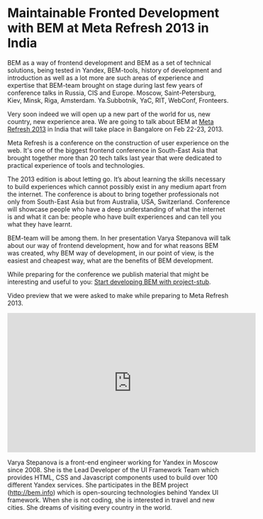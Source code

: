 # Maintainable Fronted Development with BEM at Meta Refresh 2013 in India

BEM as a way of frontend development and BEM as a set of technical solutions, being tested in Yandex, BEM-tools, history of development and introduction as well as a lot more are such areas of experience and expertise that BEM-team brought on stage during last few years of conference talks in Russia, CIS and Europe. Moscow, Saint-Petersburg, Kiev, Minsk, Riga, Amsterdam. Ya.Subbotnik, YaC, RIT, WebConf, Fronteers.

Very soon indeed we will open up a new part of the world for us, new country, new experience area. We are going to talk about BEM at [Meta Refresh 2013](http://metarefresh.in/2013/) in India that will take place in Bangalore on Feb 22-23, 2013.

Meta Refresh is a conference on the construction of user experience on the web. It's one of the biggest frontend conference in South-East Asia that brought together more than 20 tech talks last year that were dedicated to practical experience of tools and technologies.

The 2013 edition is about letting go. It’s about learning the skills necessary to build experiences which cannot possibly exist in any medium apart from the internet. The conference is about to bring together professionals not only from South-East Asia but from Australia, USA, Switzerland. Conference will showcase people who have a deep understanding of what the internet is and what it can be: people who have built experiences and can tell you what they have learnt.

BEM-team will be among them. In her presentation Varya Stepanova will talk about our way of frontend development, how and for what reasons BEM was created, why BEM way of development, in our point of view, is the easiest and cheapest way, what are the benefits of BEM development.

While preparing for the conference we publish material that might be interesting and useful to you: [Start developing BEM with project-stub](http://bem.info/articles/start-with-project-stub/).

Video preview that we were asked to make while preparing to Meta Refresh 2013.

<iframe width="560" height="315" src="http://www.youtube.com/embed/nrn1fH69PGk" frameborder="0" allowfullscreen></iframe>

Varya Stepanova is a front-end engineer working for Yandex in Moscow since 2008. She is the Lead Developer of the UI Framework Team which provides HTML, CSS and Javascript components used to build over 100 different Yandex services. She participates in the BEM project (http://bem.info) which is open-sourcing technologies behind Yandex UI framework. When she is not coding, she is interested in travel and new cities. She dreams of visiting every country in the world.